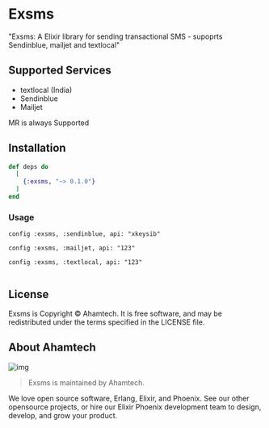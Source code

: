 # Exsms

"Exsms: A Elixir library for sending transactional SMS - supoprts Sendinblue, mailjet and textlocal"

## Supported Services

* textlocal (India)
* Sendinblue
* Mailjet

MR is always Supported

## Installation
```elixir
def deps do
  [
    {:exsms, "~> 0.1.0"}
  ]
end
```

### Usage

```
config :exsms, :sendinblue, api: "xkeysib"

config :exsms, :mailjet, api: "123"

config :exsms, :textlocal, api: "123"
```

```elixir

```


## License
Exsms is Copyright © Ahamtech. It is free software, and may be redistributed under the terms specified in the LICENSE file.

## About Ahamtech

![img](https://sos-ch-dk-2.exo.io/aham-web/company/ahamtech.png)

> Exsms is maintained by Ahamtech.

We love open source software, Erlang, Elixir, and Phoenix. See our other opensource projects, or hire our Elixir Phoenix development team to design, develop, and grow your product.

